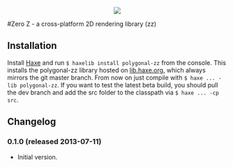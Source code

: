<p align="center">
  <img src="http://polygonal.github.com/zz/logo.png">
</p>

#Zero Z - a cross-platform 2D rendering library (zz)

## Installation
Install [Haxe](http://haxe.org/download) and run `$ haxelib install polygonal-zz` from the console.
This installs the polygonal-zz library hosted on [lib.haxe.org](http://lib.haxe.org/p/polygonal-zz), which always mirrors the git master branch. From now on just compile with `$ haxe ... -lib polygonal-zz`.
If you want to test the latest beta build, you should pull the dev branch and add the src folder to the classpath via `$ haxe ... -cp src`.

## Changelog

### 0.1.0 (released 2013-07-11)

* Initial version.